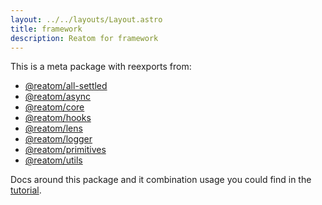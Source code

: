 ```yaml
---
layout: ../../layouts/Layout.astro
title: framework
description: Reatom for framework
---  
```

This is a meta package with reexports from:

- [@reatom/all-settled](https://reatom.dev/packages/all-settled)
- [@reatom/async](https://reatom.dev/packages/async)
- [@reatom/core](https://reatom.dev/packages/core)
- [@reatom/hooks](https://reatom.dev/packages/hooks)
- [@reatom/lens](https://reatom.dev/packages/lens)
- [@reatom/logger](https://reatom.dev/packages/logger)
- [@reatom/primitives](https://reatom.dev/packages/primitives)
- [@reatom/utils](https://reatom.dev/packages/utils)

Docs around this package and it combination usage you could find in the [tutorial](https://www.reatom.dev/tutorial).
